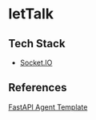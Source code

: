 # letTalk

## Tech Stack
- [Socket.IO](https://socket.io/)

## References

[FastAPI Agent Template](https://github.com/Cognitive-Stack/fastapi-agent-template)
